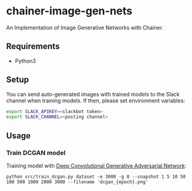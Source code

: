# chainer-image-gen-nets
An Implementation of Image Generative Networks with Chainer.

## Requirements
- Python3

## Setup
You can send auto-generated images with trained models to the Slack channel when training models.
If then, please set environment variables:
```sh
export SLACK_APIKEY=<slackbot token>
export SLACK_CHANNEL=<posting channel>
```

## Usage

### Train DCGAN model
Training model with [Deep Convolutional Generative Adversarial Network](https://arxiv.org/abs/1511.06434):
```
python src/train_dcgan.py dataset -e 3000 -g 0 --snapshot 1 5 10 50 100 500 1000 2000 3000 --filename 'dcgan_{epoch}.png'
```
